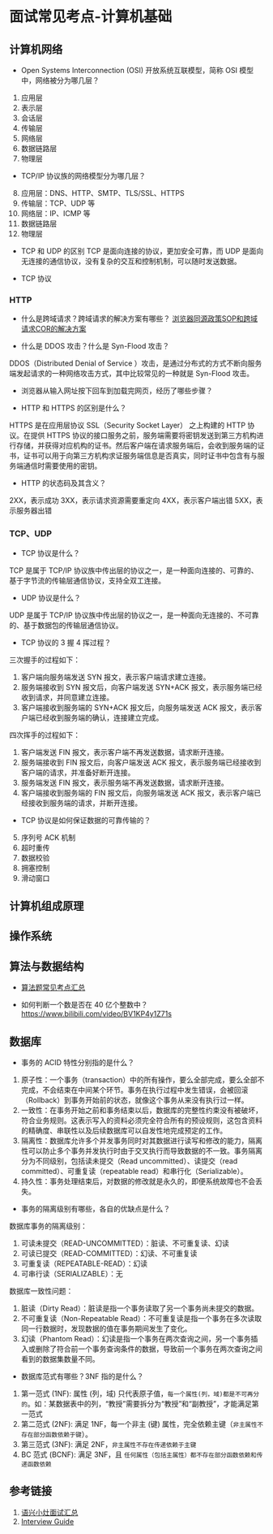 # 面试常见考点-计算机基础


## 计算机网络

- Open Systems Interconnection (OSI) 开放系统互联模型，简称 OSI 模型中，网络被分为哪几层？
1. 应用层
2. 表示层
3. 会话层
4. 传输层
5. 网络层
6. 数据链路层
7. 物理层

- TCP/IP 协议族的网络模型分为哪几层？
8. 应用层：DNS、HTTP、SMTP、TLS/SSL、HTTPS
9. 传输层：TCP、UDP 等
10. 网络层：IP、ICMP 等
11. 数据链路层
12. 物理层

- TCP 和 UDP 的区别
TCP 是面向连接的协议，更加安全可靠，而 UDP 是面向无连接的通信协议，没有复杂的交互和控制机制，可以随时发送数据。

- TCP 协议

### HTTP

- 什么是跨域请求？跨域请求的解决方案有哪些？
[浏览器同源政策SOP和跨域请求COR的解决方案](work/tools/Browser/浏览器同源政策SOP和跨域请求COR的解决方案.md)

- 什么是 DDOS 攻击？什么是 Syn-Flood 攻击？

DDOS（Distributed Denial of Service ）攻击，是通过分布式的方式不断向服务端发起请求的一种网络攻击方式，其中比较常见的一种就是 Syn-Flood 攻击。

- 浏览器从输入网址按下回车到加载完网页，经历了哪些步骤？



- HTTP 和 HTTPS 的区别是什么？

HTTPS 是在应用层协议 SSL（Security Socket Layer） 之上构建的 HTTP 协议。在提供 HTTPS 协议的接口服务之前，服务端需要将密钥发送到第三方机构进行存储，并获得对应机构的证书。然后客户端在请求服务端后，会收到服务端的证书，证书可以用于向第三方机构求证服务端信息是否真实，同时证书中包含有与服务端通信时需要使用的密钥。

- HTTP 的状态码及其含义？

2XX，表示成功
3XX，表示请求资源需要重定向
4XX，表示客户端出错
5XX，表示服务器出错

### TCP、UDP


- TCP 协议是什么？

TCP 是属于 TCP/IP 协议族中传出层的协议之一，是一种面向连接的、可靠的、基于字节流的传输层通信协议，支持全双工连接。

- UDP 协议是什么？

UDP 是属于 TCP/IP 协议族中传出层的协议之一，是一种面向无连接的、不可靠的、基于数据包的传输层通信协议。

- TCP 协议的 3 握 4 挥过程？

三次握手的过程如下：
1. 客户端向服务端发送 SYN 报文，表示客户端请求建立连接。
2. 服务端接收到 SYN 报文后，向客户端发送 SYN+ACK 报文，表示服务端已经收到请求，并同意建立连接。
3. 客户端接收到服务端的 SYN+ACK 报文后，向服务端发送 ACK 报文，表示客户端已经收到服务端的确认，连接建立完成。

四次挥手的过程如下：
1. 客户端发送 FIN 报文，表示客户端不再发送数据，请求断开连接。
2. 服务端接收到 FIN 报文后，向客户端发送 ACK 报文，表示服务端已经接收到客户端的请求，并准备好断开连接。
3. 服务端发送 FIN 报文，表示服务端不再发送数据，请求断开连接。
4. 客户端接收到服务端的 FIN 报文后，向服务端发送 ACK 报文，表示客户端已经接收到服务端的请求，并断开连接。

- TCP 协议是如何保证数据的可靠传输的？
5. 序列号 ACK 机制
6. 超时重传
7. 数据校验
8. 拥塞控制
9. 滑动窗口

## 计算机组成原理


## 操作系统



## 算法与数据结构


- [算法题常见考点汇总](learning/subjects/Computer/Data-Structures-and-Algorithm/算法题常见考点汇总.md)

- 如何判断一个数是否在 40 亿个整数中？
https://www.bilibili.com/video/BV1KP4y1Z71s


## 数据库

- 事务的 ACID 特性分别指的是什么？

1. 原子性：一个事务（transaction）中的所有操作，要么全部完成，要么全部不完成，不会结束在中间某个环节。事务在执行过程中发生错误，会被回滚（Rollback）到事务开始前的状态，就像这个事务从来没有执行过一样。
2. 一致性：在事务开始之前和事务结束以后，数据库的完整性约束没有被破坏，符合业务规则。这表示写入的资料必须完全符合所有的预设规则，这包含资料的精确度、串联性以及后续数据库可以自发性地完成预定的工作。
3. 隔离性：数据库允许多个并发事务同时对其数据进行读写和修改的能力，隔离性可以防止多个事务并发执行时由于交叉执行而导致数据的不一致。事务隔离分为不同级别，包括读未提交（Read uncommitted）、读提交（read committed）、可重复读（repeatable read）和串行化（Serializable）。
4. 持久性：事务处理结束后，对数据的修改就是永久的，即便系统故障也不会丢失。

- 事务的隔离级别有哪些，各自的优缺点是什么？

数据库事务的隔离级别：
1. 可读未提交（READ-UNCOMMITTED）：脏读、不可重复读、幻读
2. 可读已提交（READ-COMMITTED）：幻读、不可重复读
3. 可重复读（REPEATABLE-READ）：幻读
4. 可串行读（SERIALIZABLE）：无 

数据库一致性问题：
1. 脏读（Dirty Read）：脏读是指一个事务读取了另一个事务尚未提交的数据。
2. 不可重复读（Non-Repeatable Read）：不可重复读是指一个事务在多次读取同一行数据时，发现数据的值在事务期间发生了变化。
3. 幻读（Phantom Read）：幻读是指一个事务在两次查询之间，另一个事务插入或删除了符合前一个事务查询条件的数据，导致前一个事务在两次查询之间看到的数据集数量不同。

- 数据库范式有哪些？3NF 指的是什么？

1. 第一范式 (1NF): 属性 (列，域) 只代表原子值，`每一个属性(列，域)都是不可再分的`。如：某数据表中的列，“教授”需要拆分为“教授”和“副教授”，才能满足第一范式
2. 第二范式 (2NF): 满足 1NF，每一个非主 (键) 属性，完全依赖主键（`非主属性不存在部分函数依赖于键`）。
3. 第三范式 (3NF):  满足 2NF，`非主属性不存在传递依赖于主键`
4. BC 范式 (BCNF): 满足 3NF，且 `任何属性（包括主属性）都不存在部分函数依赖和传递函数依赖`

## 参考链接
1. [语兴小灶面试汇总](https://oxtwry26ao.feishu.cn/mindnotes/bmncnvd5ZN4z5Rpaf5A6MQN79Rh#mindmap)
2. [Interview Guide](https://top.interviewguide.cn/)
